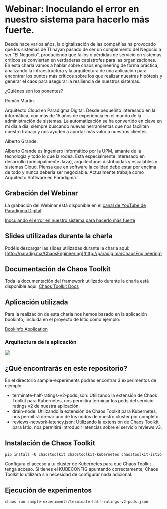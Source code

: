 # Webinar: Inoculando el error en nuestro sistema para hacerlo más fuerte.

Desde hace varios años, la digitalización de las compañías ha provocado que los sistemas de TI hayan pasado de ser un complemento del Negocio a ser “El Negocio", produciendo que fallos o pérdidas de servicio en sistemas críticos se conviertan en verdaderas catástrofes para las organizaciones. En esta charla vamos a hablar sobre chaos engineering de forma práctica, analizando la infraestructura y la arquitectura de una aplicación para encontrar los puntos más críticos sobre los que realizar nuestras hipótesis y generar el caos para asegurar la resiliencia de nuestros sistemas.


¿Quiénes son los ponentes?

Román Martín.

Arquitecto Cloud en Paradigma Digital. Desde pequeñito interesado en la informática, con más de 15 años de experiencia en el mundo de la administración de sistemas. La automatización se ha convertido en clave en mi día a día, siempre buscando nuevas herramientas que nos faciliten nuestro trabajo y nos ayuden a aportar más valor a nuestros clientes.


Alberto Grande.

Alberto Grande es Ingeniero Informático por la UPM, amante de la tecnología y todo lo que la rodea. Está especialmente interesado en desarrollo (principalmente Java), arquitecturas distribuidas y escalables y sistemas Cloud. Piensa que en software la calidad debe estar por encima de todo y nunca debería ser negociable. Actualmente trabaja como Arquitecto Software en Paradigma.

## Grabación del Webinar

La grabación del Webinar está disponible en el [canal de YouTube de Paradigma Digital](https://www.youtube.com/channel/UCi_e1gB9PYjr1OTY_W0hY3g): 

[Inoculando el error en nuestro sistema para hacerlo más fuerte](https://www.youtube.com/watch?v=mRYZYV8m_Lg) 

## Slides utilizadas durante la charla

Podéis descargar las slides utilizadas durante la charla aquí: [http://paradig.ma/ChaosEngineering](http://paradig.ma/ChaosEngineering)

## Documentación de Chaos Toolkit

Toda la documentación del framework utilizado durante la charla está disponible aquí: [Chaos Toolkit Docs](https://docs.chaostoolkit.org/)

## Aplicación utilizada

Para la realización de esta charla nos hemos basado en la aplicación bookinfo, incluída en el proyecto de Istio como ejemplo: 

[Bookinfo Application](https://istio.io/latest/docs/examples/bookinfo/)

### Arquitectura de la aplicación

![](https://istio.io/latest/docs/examples/bookinfo/withistio.svg)

## ¿Qué encontrarás en este repositorio?

En el directorio sample-experiments podrás encontrar 3 experimentos de ejemplo:
* terminate-half-ratings-v2-pods.json: Utilizando la extensión de Chaos Toolkit para Kubernetes, nos permitirá terminar los pods del servicio ratings v2 de nuestra aplicación.
* drain-node: Utilizando la extensión de Chaos Toolkit para Kubernetes, nos permitirá drenar uno de los nodos de nuestro cluster por completo.
* reviews-network-latency.json: Utilizando la extensión de Chaos Toolkit para Istio, nos permitirá introducir latencias sobre el servicio reviews v3.

## Instalación de Chaos Toolkit

```
pip install -U chaostoolkit chaostoolkit-kubernetes chaostoolkit-istio
```

Configura el acceso a tu cluster de Kubernetes para que Chaos Toolkit tenga acceso. Si tienes el KUBECONFIG apuntando correctamente, Chaos Toolkit lo utilizará sin necesidad de configurar nada adicional.

## Ejecución de experimentos

```
chaos run sample-experiments/terminate-half-ratings-v2-pods.json
```